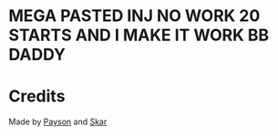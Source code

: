 # MEGA PASTED INJ NO WORK 20 STARTS AND I MAKE IT WORK BB DADDY

# Credits

Made by [Payson](https://github.com/paysonism) and [Skar](https://github.com/SkarSys)
